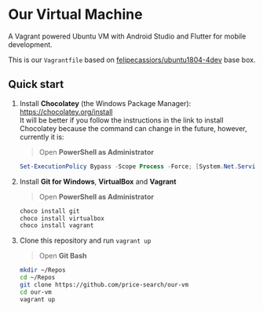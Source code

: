 # Our Virtual Machine

A Vagrant powered Ubuntu VM with Android Studio and Flutter for mobile development.

This is our `Vagrantfile` based on [felipecassiors/ubuntu1804-4dev](https://app.vagrantup.com/felipecassiors/boxes/ubuntu1804-4dev) base box.

## Quick start

1. Install **Chocolatey** (the Windows Package Manager): <https://chocolatey.org/install>  
   It will be better if you follow the instructions in the link to install Chocolatey because the command can change in the future, however, currently it is:
   > Open **PowerShell as Administrator**

   ```powershell
   Set-ExecutionPolicy Bypass -Scope Process -Force; [System.Net.ServicePointManager]::SecurityProtocol = [System.Net.ServicePointManager]::SecurityProtocol -bor 3072; iex ((New-Object System.Net.WebClient).DownloadString('https://chocolatey.org/install.ps1'))
   ```

2. Install **Git for Windows**, **VirtualBox** and **Vagrant**
   > Open **PowerShell as Administrator**

   ```powershell
   choco install git
   choco install virtualbox
   choco install vagrant
   ```

3. Clone this repository and run `vagrant up`
   > Open **Git Bash**

   ```bash
   mkdir ~/Repos
   cd ~/Repos
   git clone https://github.com/price-search/our-vm
   cd our-vm
   vagrant up
   ```
